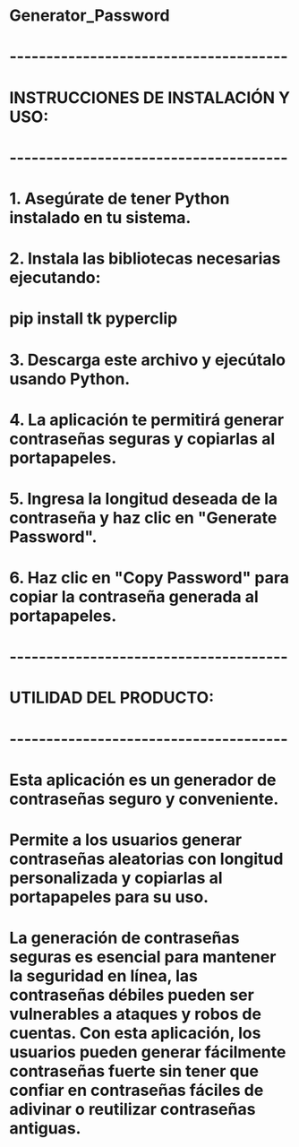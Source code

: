 # Generator_Password

# --------------------------------------
# INSTRUCCIONES DE INSTALACIÓN Y USO:
# --------------------------------------
# 1. Asegúrate de tener Python instalado en tu sistema.
# 2. Instala las bibliotecas necesarias ejecutando:
#    pip install tk pyperclip
# 3. Descarga este archivo y ejecútalo usando Python.
# 4. La aplicación te permitirá generar contraseñas seguras y copiarlas al portapapeles.
# 5. Ingresa la longitud deseada de la contraseña y haz clic en "Generate Password".
# 6. Haz clic en "Copy Password" para copiar la contraseña generada al portapapeles.

# --------------------------------------
# UTILIDAD DEL PRODUCTO:
# --------------------------------------
# Esta aplicación es un generador de contraseñas seguro y conveniente.
# Permite a los usuarios generar contraseñas aleatorias con longitud personalizada y copiarlas al portapapeles para su uso.

# La generación de contraseñas seguras es esencial para mantener la seguridad en línea, las contraseñas débiles pueden ser vulnerables a ataques y robos de cuentas. Con esta aplicación, los usuarios pueden generar fácilmente contraseñas fuerte sin tener que confiar en contraseñas fáciles de adivinar o reutilizar contraseñas antiguas.
